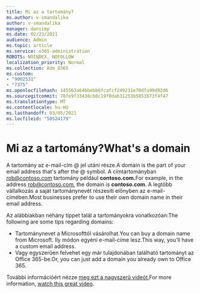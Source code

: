 ```yaml
---
title: Mi az a tartomány?
ms.author: v-smandalika
author: v-smandalika
manager: dansimp
ms.date: 02/23/2021
audience: Admin
ms.topic: article
ms.service: o365-administration
ROBOTS: NOINDEX, NOFOLLOW
localization_priority: Normal
ms.collection: Adm_O365
ms.custom:
- "9002531"
- "7375"
ms.openlocfilehash: 145563a64bbebb6fcafcf249231e70dfa99d92d6
ms.sourcegitcommit: 78fe9f33438cb0c19f0dab31253b5853b73f4f47
ms.translationtype: MT
ms.contentlocale: hu-HU
ms.lasthandoff: 03/05/2021
ms.locfileid: "50524179"
---
```

# <a name="whats-a-domain"></a><span data-ttu-id="5cff5-102">Mi az a tartomány?</span><span class="sxs-lookup"><span data-stu-id="5cff5-102">What's a domain</span></span>

<span data-ttu-id="5cff5-103">A tartomány az e-mail-cím @ jel utáni része.</span><span class="sxs-lookup"><span data-stu-id="5cff5-103">A domain is the part of your email address that's after the @ symbol.</span></span> <span data-ttu-id="5cff5-104">A címtartományban rob@contoso.com tartomány például **contoso.com.**</span><span class="sxs-lookup"><span data-stu-id="5cff5-104">For example, in the address rob@contoso.com, the domain is **contoso.com**.</span></span> <span data-ttu-id="5cff5-105">A legtöbb vállalkozás a saját tartománynevét részesíti előnyben az e-mail-címében.</span><span class="sxs-lookup"><span data-stu-id="5cff5-105">Most businesses prefer to use their own domain name in their email address.</span></span>

<span data-ttu-id="5cff5-106">Az alábbiakban néhány tippet talál a tartományokra vonatkozóan:</span><span class="sxs-lookup"><span data-stu-id="5cff5-106">The following are some tips regarding domains:</span></span>

- <span data-ttu-id="5cff5-107">Tartománynevet a Microsofttól vásárolhat.</span><span class="sxs-lookup"><span data-stu-id="5cff5-107">You can buy a domain name from Microsoft.</span></span> <span data-ttu-id="5cff5-108">Ily módon egyéni e-mail-címe lesz.</span><span class="sxs-lookup"><span data-stu-id="5cff5-108">This way, you'll have a custom email address.</span></span>
- <span data-ttu-id="5cff5-109">Vagy egyszerűen felvehet egy már tulajdonában található tartományt az Office 365-be.</span><span class="sxs-lookup"><span data-stu-id="5cff5-109">Or, you can just add a domain you already own to Office 365.</span></span>

<span data-ttu-id="5cff5-110">További információért nézze [meg ezt a nagyszerű videót.](https://www.youtube.com/watch)</span><span class="sxs-lookup"><span data-stu-id="5cff5-110">For more information, [watch this great video](https://www.youtube.com/watch).</span></span>